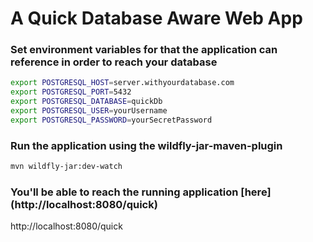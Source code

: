 # A Quick Database Aware Web App

### Set environment variables for that the application can reference in order to reach your database

```bash
export POSTGRESQL_HOST=server.withyourdatabase.com
export POSTGRESQL_PORT=5432
export POSTGRESQL_DATABASE=quickDb
export POSTGRESQL_USER=yourUsername
export POSTGRESQL_PASSWORD=yourSecretPassword
```

### Run the application using the wildfly-jar-maven-plugin

```bash
mvn wildfly-jar:dev-watch
```

### You'll be able to reach the running application [here] (http://localhost:8080/quick)

http://localhost:8080/quick
